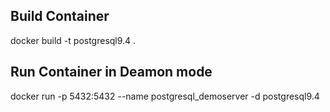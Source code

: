 ## Build Container
docker build -t postgresql9.4 .

## Run Container in Deamon mode
docker run -p 5432:5432 --name postgresql_demoserver -d postgresql9.4


